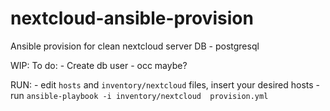 # nextcloud-ansible-provision
Ansible provision for clean nextcloud server
DB - postgresql

WIP:
   To do:
        - Create db user
        - occ maybe?

RUN:
    - edit `hosts` and `inventory/nextcloud` files, insert your desired hosts
    - run `ansible-playbook -i inventory/nextcloud  provision.yml`

